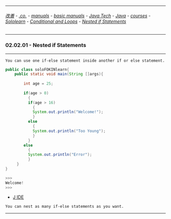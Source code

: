 
---

###### [改善](https://github.com/ttltrk/0C/blob/master/README.MD) - [.co.](https://github.com/ttltrk/PRG/blob/master/CODING.MD) - [manuals](https://github.com/ttltrk/PRG/blob/master/MAN.MD) - [basic manuals](https://github.com/ttltrk/PRG/blob/master/MANUALS.MD) - [Java Tech](https://github.com/ttltrk/PRG/blob/master/JAVA/DOC/JT/JT.MD) - [Java](https://github.com/ttltrk/PRG/blob/master/JAVA/DOC/OJM/OJM.MD) - [courses](https://github.com/ttltrk/PRG/blob/master/JAVA/DOC/CM/JT.MD) - [Sololearn](https://github.com/ttltrk/PRG/blob/master/JAVA/DOC/SL/SL.MD) - [Conditional and Loops](https://github.com/ttltrk/PRG/blob/master/JAVA/DOC/SL/02/02.MD) - [Nested if Statements](https://github.com/ttltrk/PRG/blob/master/JAVA/DOC/SL/02/0202/0202.MD)

---

### 02.02.01 - Nested if Statements

---

```
You can use one if-else statement inside another if or else statement.
```

```java
public class soloFOKINlearn{
    public static void main(String []args){
         
        int age = 25;
        
        if(age > 0) 
          {
          if(age > 16) 
            {
            System.out.println("Welcome!");
            } 
          else 
            {
            System.out.println("Too Young");
            }
          } 
        else 
          {
          System.out.println("Error");
          }
     }
}

>>>
Welcome!
>>>
```

* [J IDE](https://www.tutorialspoint.com/compile_java_online.php)

```
You can nest as many if-else statements as you want.
```

---
